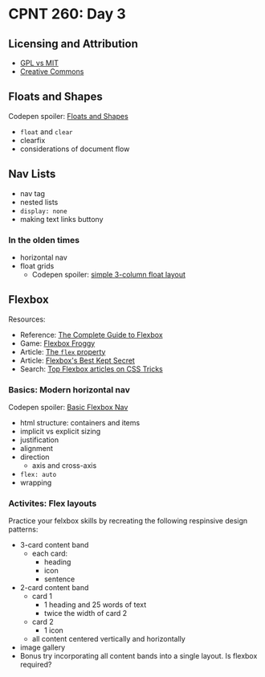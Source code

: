 # CPNT 260: Day 3
## Licensing and Attribution
- [GPL vs MIT](https://www.google.com/search?q=gpl+vs+mit)
- [Creative Commons](https://creativecommons.org/)

## Floats and Shapes
Codepen spoiler: [Floats and Shapes](https://codepen.io/funwithcodeyyc/pen/MWgNapw)
- `float` and `clear`
- clearfix
- considerations of document flow 

## Nav Lists
- nav tag
- nested lists
- `display: none`
- making text links buttony

### In the olden times
- horizontal nav
- float grids
  - Codepen spoiler: [simple 3-column float layout](https://codepen.io/acidtone/pen/wvwxOMR)

## Flexbox
Resources: 
- Reference: [The Complete Guide to Flexbox](https://css-tricks.com/snippets/css/a-guide-to-flexbox/)
- Game: [Flexbox Froggy](https://flexboxfroggy.com/)
- Article: [The `flex` property](https://css-tricks.com/almanac/properties/f/flex/)
- Article: [Flexbox's Best Kept Secret](https://hackernoon.com/flexbox-s-best-kept-secret-bd3d892826b6)
- Search: [Top Flexbox articles on CSS Tricks](https://css-tricks.com/?s=flex&orderby=relevance&post_type=post%2Cpage%2Cguide)

### Basics: Modern horizontal nav
Codepen spoiler: [Basic Flexbox Nav](https://codepen.io/funwithcodeyyc/pen/BaBXjVL)
- html structure: containers and items
- implicit vs explicit sizing
- justification
- alignment
- direction
  - axis and cross-axis
- `flex: auto`
- wrapping

### Activites: Flex layouts
Practice your felxbox skills by recreating the following respinsive design patterns:
- 3-card content band
  - each card:
    - heading
    - icon
    - sentence
- 2-card content band
  - card 1
    - 1 heading and 25 words of text
    - twice the width of card 2
  - card 2
    - 1 icon
  - all content centered vertically and horizontally
- image gallery
- Bonus try incorporating all content bands into a single layout. Is flexbox required?